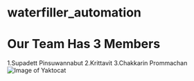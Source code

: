 # waterfiller_automation
# Our Team Has 3 Members 
1.Supadett Pinsuwannabut
2.Krittavit
3.Chakkarin Prommachan
![Image of Yaktocat](https://octodex.github.com/images/yaktocat.png)